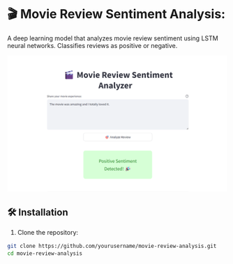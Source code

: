 ﻿# 🎬 Movie Review Sentiment Analysis:
 A deep learning model that analyzes movie review sentiment using LSTM neural networks. Classifies reviews as positive or negative.

![Demo](image.png) 


## 🛠️ Installation

1. Clone the repository:
```bash
git clone https://github.com/yourusername/movie-review-analysis.git
cd movie-review-analysis
